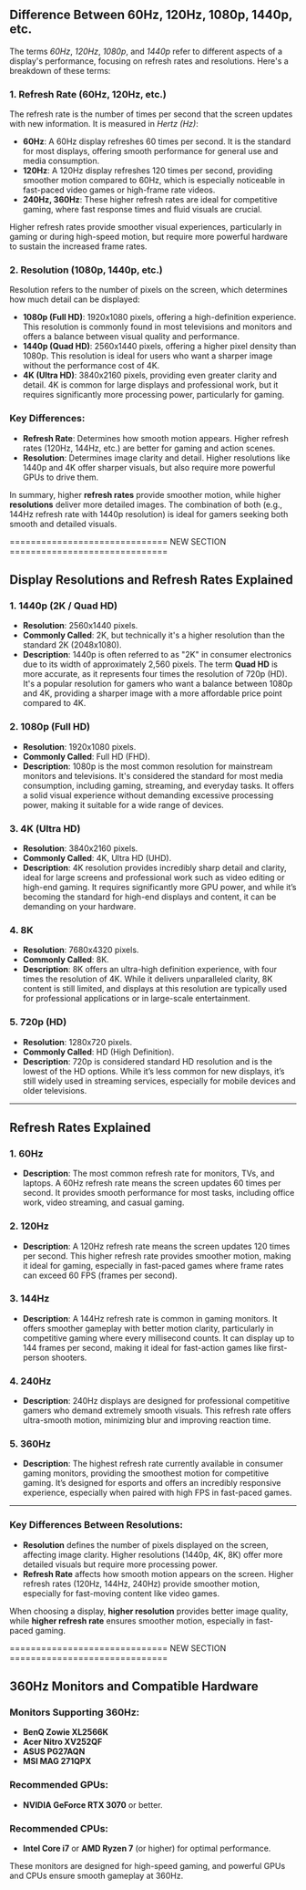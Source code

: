 ## Difference Between 60Hz, 120Hz, 1080p, 1440p, etc.

The terms *60Hz*, *120Hz*, *1080p*, and *1440p* refer to different aspects of a display's performance, focusing on refresh rates and resolutions. Here's a breakdown of these terms:

### 1. **Refresh Rate (60Hz, 120Hz, etc.)**
The refresh rate is the number of times per second that the screen updates with new information. It is measured in *Hertz (Hz)*:
- **60Hz**: A 60Hz display refreshes 60 times per second. It is the standard for most displays, offering smooth performance for general use and media consumption.
- **120Hz**: A 120Hz display refreshes 120 times per second, providing smoother motion compared to 60Hz, which is especially noticeable in fast-paced video games or high-frame rate videos.
- **240Hz, 360Hz**: These higher refresh rates are ideal for competitive gaming, where fast response times and fluid visuals are crucial.

Higher refresh rates provide smoother visual experiences, particularly in gaming or during high-speed motion, but require more powerful hardware to sustain the increased frame rates.

### 2. **Resolution (1080p, 1440p, etc.)**
Resolution refers to the number of pixels on the screen, which determines how much detail can be displayed:
- **1080p (Full HD)**: 1920x1080 pixels, offering a high-definition experience. This resolution is commonly found in most televisions and monitors and offers a balance between visual quality and performance.
- **1440p (Quad HD)**: 2560x1440 pixels, offering a higher pixel density than 1080p. This resolution is ideal for users who want a sharper image without the performance cost of 4K.
- **4K (Ultra HD)**: 3840x2160 pixels, providing even greater clarity and detail. 4K is common for large displays and professional work, but it requires significantly more processing power, particularly for gaming.

### Key Differences:
- **Refresh Rate**: Determines how smooth motion appears. Higher refresh rates (120Hz, 144Hz, etc.) are better for gaming and action scenes.
- **Resolution**: Determines image clarity and detail. Higher resolutions like 1440p and 4K offer sharper visuals, but also require more powerful GPUs to drive them.

In summary, higher **refresh rates** provide smoother motion, while higher **resolutions** deliver more detailed images. The combination of both (e.g., 144Hz refresh rate with 1440p resolution) is ideal for gamers seeking both smooth and detailed visuals.

============================== NEW SECTION ==============================

## Display Resolutions and Refresh Rates Explained

### 1. **1440p (2K / Quad HD)**
- **Resolution**: 2560x1440 pixels.
- **Commonly Called**: 2K, but technically it's a higher resolution than the standard 2K (2048x1080).
- **Description**: 1440p is often referred to as "2K" in consumer electronics due to its width of approximately 2,560 pixels. The term **Quad HD** is more accurate, as it represents four times the resolution of 720p (HD). It's a popular resolution for gamers who want a balance between 1080p and 4K, providing a sharper image with a more affordable price point compared to 4K.

### 2. **1080p (Full HD)**
- **Resolution**: 1920x1080 pixels.
- **Commonly Called**: Full HD (FHD).
- **Description**: 1080p is the most common resolution for mainstream monitors and televisions. It's considered the standard for most media consumption, including gaming, streaming, and everyday tasks. It offers a solid visual experience without demanding excessive processing power, making it suitable for a wide range of devices.

### 3. **4K (Ultra HD)**
- **Resolution**: 3840x2160 pixels.
- **Commonly Called**: 4K, Ultra HD (UHD).
- **Description**: 4K resolution provides incredibly sharp detail and clarity, ideal for large screens and professional work such as video editing or high-end gaming. It requires significantly more GPU power, and while it’s becoming the standard for high-end displays and content, it can be demanding on your hardware.

### 4. **8K**
- **Resolution**: 7680x4320 pixels.
- **Commonly Called**: 8K.
- **Description**: 8K offers an ultra-high definition experience, with four times the resolution of 4K. While it delivers unparalleled clarity, 8K content is still limited, and displays at this resolution are typically used for professional applications or in large-scale entertainment.

### 5. **720p (HD)**
- **Resolution**: 1280x720 pixels.
- **Commonly Called**: HD (High Definition).
- **Description**: 720p is considered standard HD resolution and is the lowest of the HD options. While it’s less common for new displays, it’s still widely used in streaming services, especially for mobile devices and older televisions.

---

## Refresh Rates Explained

### 1. **60Hz**
- **Description**: The most common refresh rate for monitors, TVs, and laptops. A 60Hz refresh rate means the screen updates 60 times per second. It provides smooth performance for most tasks, including office work, video streaming, and casual gaming.

### 2. **120Hz**
- **Description**: A 120Hz refresh rate means the screen updates 120 times per second. This higher refresh rate provides smoother motion, making it ideal for gaming, especially in fast-paced games where frame rates can exceed 60 FPS (frames per second).

### 3. **144Hz**
- **Description**: A 144Hz refresh rate is common in gaming monitors. It offers smoother gameplay with better motion clarity, particularly in competitive gaming where every millisecond counts. It can display up to 144 frames per second, making it ideal for fast-action games like first-person shooters.

### 4. **240Hz**
- **Description**: 240Hz displays are designed for professional competitive gamers who demand extremely smooth visuals. This refresh rate offers ultra-smooth motion, minimizing blur and improving reaction time.

### 5. **360Hz**
- **Description**: The highest refresh rate currently available in consumer gaming monitors, providing the smoothest motion for competitive gaming. It’s designed for esports and offers an incredibly responsive experience, especially when paired with high FPS in fast-paced games.

---

### Key Differences Between Resolutions:
- **Resolution** defines the number of pixels displayed on the screen, affecting image clarity. Higher resolutions (1440p, 4K, 8K) offer more detailed visuals but require more processing power.
- **Refresh Rate** affects how smooth motion appears on the screen. Higher refresh rates (120Hz, 144Hz, 240Hz) provide smoother motion, especially for fast-moving content like video games.

When choosing a display, **higher resolution** provides better image quality, while **higher refresh rate** ensures smoother motion, especially in fast-paced gaming.

============================== NEW SECTION ==============================

## 360Hz Monitors and Compatible Hardware

### Monitors Supporting 360Hz:
- **BenQ Zowie XL2566K**
- **Acer Nitro XV252QF**
- **ASUS PG27AQN**
- **MSI MAG 271QPX**

### Recommended GPUs:
- **NVIDIA GeForce RTX 3070** or better.

### Recommended CPUs:
- **Intel Core i7** or **AMD Ryzen 7** (or higher) for optimal performance.

These monitors are designed for high-speed gaming, and powerful GPUs and CPUs ensure smooth gameplay at 360Hz.
